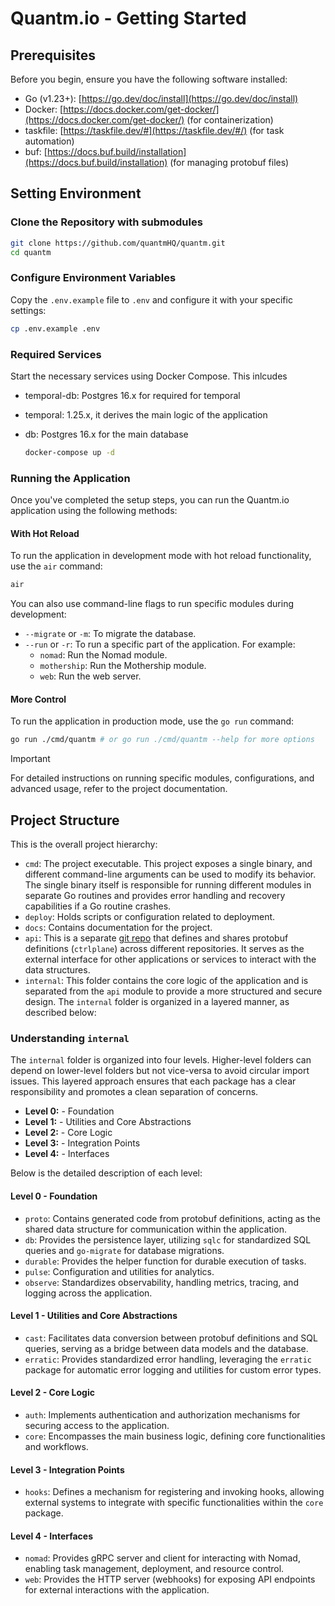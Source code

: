 # Quantm.io - Getting Started

## Prerequisites

Before you begin, ensure you have the following software installed:

- Go (v1.23+): [https://go.dev/doc/install](https://go.dev/doc/install)
- Docker: [https://docs.docker.com/get-docker/](https://docs.docker.com/get-docker/) (for containerization)
- taskfile: [https://taskfile.dev/#](https://taskfile.dev/#/) (for task automation)
- buf: [https://docs.buf.build/installation](https://docs.buf.build/installation) (for managing protobuf files)

## Setting Environment

### Clone the Repository with submodules

```bash
git clone https://github.com/quantmHQ/quantm.git
cd quantm
```

### Configure Environment Variables

Copy the `.env.example` file to `.env` and configure it with your specific settings:

```bash
cp .env.example .env
```

### Required Services

Start the necessary services using Docker Compose. This inlcudes

- temporal-db: Postgres 16.x for required for temporal
- temporal: 1.25.x, it derives the main logic of the application
- db: Postgres 16.x for the main database

  ```bash
  docker-compose up -d
  ```

### Running the Application

Once you've completed the setup steps, you can run the Quantm.io application using the following methods:

#### With Hot Reload

To run the application in development mode with hot reload functionality, use the `air` command:

```bash
air
```

You can also use command-line flags to run specific modules during development:

- `--migrate` or `-m`: To migrate the database.
- `--run` or `-r`: To run a specific part of the application. For example:
  - `nomad`: Run the Nomad module.
  - `mothership`: Run the Mothership module.
  - `web`: Run the web server.

#### More Control

To run the application in production mode, use the `go run` command:

```bash
go run ./cmd/quantm # or go run ./cmd/quantm --help for more options
```

> [!IMPORTANT]
> For detailed instructions on running specific modules, configurations, and advanced usage, refer to the project documentation.

## Project Structure

This is the overall project hierarchy:

- `cmd`: The project executable. This project exposes a single binary, and different command-line arguments can be used to modify its behavior. The single binary itself is responsible for running different modules in separate Go routines and provides error handling and recovery capabilities if a Go routine crashes.
- `deploy`: Holds scripts or configuration related to deployment.
- `docs`: Contains documentation for the project.
- `api`: This is a separate [git repo](https://github.com/quantmHQ/api) that defines and shares protobuf definitions (`ctrlplane`) across different repositories. It serves as the external interface for other applications or services to interact with the data structures.
- `internal`: This folder contains the core logic of the application and is separated from the `api` module to provide a more structured and secure design. The `internal` folder is organized in a layered manner, as described below:

### Understanding `internal`

The `internal` folder is organized into four levels. Higher-level folders can depend on lower-level folders but not vice-versa to avoid circular import issues. This layered approach ensures that each package has a clear responsibility and promotes a clean separation of concerns.

- **Level 0:** - Foundation
- **Level 1:** - Utilities and Core Abstractions
- **Level 2:** - Core Logic
- **Level 3:** - Integration Points
- **Level 4:** - Interfaces

Below is the detailed description of each level:

#### Level 0 - Foundation

- `proto`: Contains generated code from protobuf definitions, acting as the shared data structure for communication within the application.
- `db`: Provides the persistence layer, utilizing `sqlc` for standardized SQL queries and `go-migrate` for database migrations.
- `durable`: Provides the helper function for durable execution of tasks.
- `pulse`: Configuration and utilities for analytics.
- `observe`: Standardizes observability, handling metrics, tracing, and logging across the application.

#### Level 1 - Utilities and Core Abstractions

- `cast`: Facilitates data conversion between protobuf definitions and SQL queries, serving as a bridge between data models and the database.
- `erratic`: Provides standardized error handling, leveraging the `erratic` package for automatic error logging and utilities for custom error types.

#### Level 2 - Core Logic

- `auth`: Implements authentication and authorization mechanisms for securing access to the application.
- `core`: Encompasses the main business logic, defining core functionalities and workflows.

#### Level 3 - Integration Points

- `hooks`: Defines a mechanism for registering and invoking hooks, allowing external systems to integrate with specific functionalities within the `core` package.

#### Level 4 - Interfaces

- `nomad`: Provides gRPC server and client for interacting with Nomad, enabling task management, deployment, and resource control.
- `web`: Provides the HTTP server (webhooks) for exposing API endpoints for external interactions with the application.
